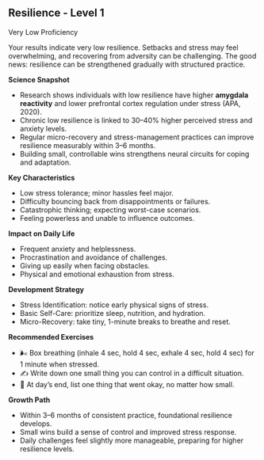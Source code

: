 ## Resilience - Level 1
Very Low Proficiency

Your results indicate very low resilience. Setbacks and stress may feel overwhelming, and recovering from adversity can be challenging. The good news: resilience can be strengthened gradually with structured practice.

**Science Snapshot**
- Research shows individuals with low resilience have higher **amygdala reactivity** and lower prefrontal cortex regulation under stress (APA, 2020).
- Chronic low resilience is linked to 30–40% higher perceived stress and anxiety levels.
- Regular micro-recovery and stress-management practices can improve resilience measurably within 3–6 months.
- Building small, controllable wins strengthens neural circuits for coping and adaptation.

**Key Characteristics**
- Low stress tolerance; minor hassles feel major.
- Difficulty bouncing back from disappointments or failures.
- Catastrophic thinking; expecting worst-case scenarios.
- Feeling powerless and unable to influence outcomes.

**Impact on Daily Life**
- Frequent anxiety and helplessness.
- Procrastination and avoidance of challenges.
- Giving up easily when facing obstacles.
- Physical and emotional exhaustion from stress.

**Development Strategy**
- Stress Identification: notice early physical signs of stress.
- Basic Self-Care: prioritize sleep, nutrition, and hydration.
- Micro-Recovery: take tiny, 1-minute breaks to breathe and reset.

**Recommended Exercises**
- 🌬️ Box breathing (inhale 4 sec, hold 4 sec, exhale 4 sec, hold 4 sec) for 1 minute when stressed.
- ✍️ Write down one small thing you can control in a difficult situation.
- 📝 At day’s end, list one thing that went okay, no matter how small.

**Growth Path**
- Within 3–6 months of consistent practice, foundational resilience develops.
- Small wins build a sense of control and improved stress response.
- Daily challenges feel slightly more manageable, preparing for higher resilience levels.
